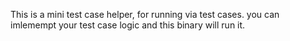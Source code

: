 This is a mini test case helper, for running via test cases. you can imlemempt your test case logic  and this binary will run it.
